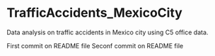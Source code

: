 # TrafficAccidents_MexicoCity
Data analysis on traffic accidents in Mexico city using C5 office data.

First commit on README file
Seconf commit on README file